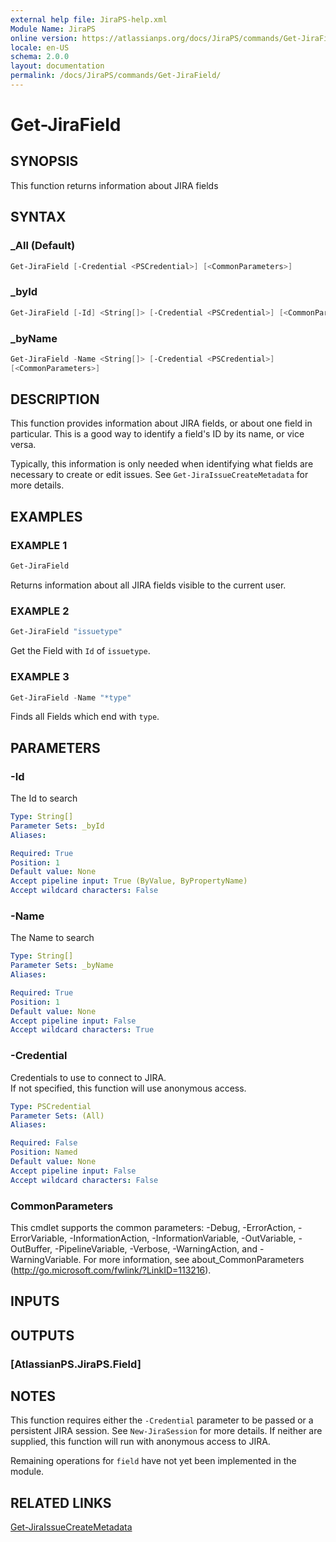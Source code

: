 ```yaml
---
external help file: JiraPS-help.xml
Module Name: JiraPS
online version: https://atlassianps.org/docs/JiraPS/commands/Get-JiraField/
locale: en-US
schema: 2.0.0
layout: documentation
permalink: /docs/JiraPS/commands/Get-JiraField/
---
```

# Get-JiraField

## SYNOPSIS

This function returns information about JIRA fields

## SYNTAX

### _All (Default)

```powershell
Get-JiraField [-Credential <PSCredential>] [<CommonParameters>]
```

### _byId

```powershell
Get-JiraField [-Id] <String[]> [-Credential <PSCredential>] [<CommonParameters>]
```

### _byName

```powershell
Get-JiraField -Name <String[]> [-Credential <PSCredential>]
[<CommonParameters>]
```

## DESCRIPTION

This function provides information about JIRA fields,
or about one field in particular.
This is a good way to identify a field's ID by its name, or vice versa.

Typically, this information is only needed when identifying what fields
are necessary to create or edit issues.
See `Get-JiraIssueCreateMetadata` for more details.

## EXAMPLES

### EXAMPLE 1

```powershell
Get-JiraField
```

Returns information about all JIRA fields visible to the current user.

### EXAMPLE 2

```powershell
Get-JiraField "issuetype"
```

Get the Field with `Id` of `issuetype`.

### EXAMPLE 3

```powershell
Get-JiraField -Name "*type"
```

Finds all Fields which end with `type`.

## PARAMETERS

### -Id

The Id to search

```yaml
Type: String[]
Parameter Sets: _byId
Aliases:

Required: True
Position: 1
Default value: None
Accept pipeline input: True (ByValue, ByPropertyName)
Accept wildcard characters: False
```

### -Name

The Name to search

```yaml
Type: String[]
Parameter Sets: _byName
Aliases:

Required: True
Position: 1
Default value: None
Accept pipeline input: False
Accept wildcard characters: True
```

### -Credential

Credentials to use to connect to JIRA.  
If not specified, this function will use anonymous access.

```yaml
Type: PSCredential
Parameter Sets: (All)
Aliases:

Required: False
Position: Named
Default value: None
Accept pipeline input: False
Accept wildcard characters: False
```

### CommonParameters

This cmdlet supports the common parameters: -Debug, -ErrorAction,
-ErrorVariable, -InformationAction, -InformationVariable, -OutVariable,
-OutBuffer, -PipelineVariable, -Verbose, -WarningAction, and -WarningVariable.
For more information, see about_CommonParameters
(<http://go.microsoft.com/fwlink/?LinkID=113216>).

## INPUTS

## OUTPUTS

### [AtlassianPS.JiraPS.Field]

## NOTES

This function requires either the `-Credential` parameter to be passed
or a persistent JIRA session.
See `New-JiraSession` for more details.
If neither are supplied, this function will run with anonymous access to JIRA.

Remaining operations for `field` have not yet been implemented in the module.

## RELATED LINKS

[Get-JiraIssueCreateMetadata](../Get-JiraIssueCreateMetadata/)

